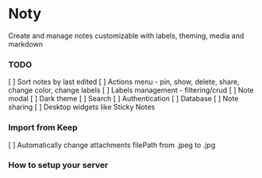 # Noty

Create and manage notes customizable with labels, theming, media and markdown

### TODO

[ ] Sort notes by last edited
[ ] Actions menu - pin, show, delete, share, change color, change labels
[ ] Labels management - filtering/crud
[ ] Note modal
[ ] Dark theme
[ ] Search
[ ] Authentication
[ ] Database
[ ] Note sharing
[ ] Desktop widgets like Sticky Notes

### Import from Keep

[ ] Automatically change attachments filePath from .jpeg to .jpg

### How to setup your server

